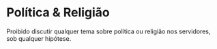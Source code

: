 # Política & Religião

Proibido discutir qualquer tema sobre política ou religião nos servidores, sob qualquer hipótese.

